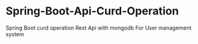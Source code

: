 # Spring-Boot-Api-Curd-Operation
Spring Boot curd operation Rest Api with mongodb For User management system
